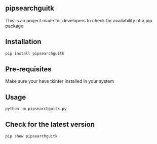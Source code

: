 ## pipsearchguitk

This is an project made for developers to check for availability of a pip package

## Installation
```python
pip install pipsearchguitk
```
## Pre-requisites
Make sure your have tkinter installed in your system

## Usage
```python
python -m pipsearchguitk.py
```

## Check for the latest version
```
pip show pipsearchguitk
```